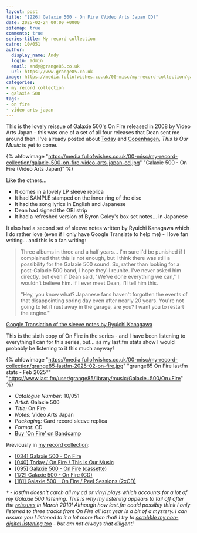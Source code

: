 ```yaml
---
layout: post
title: "[226] Galaxie 500 - On Fire (Video Arts Japan CD)"
date: 2025-02-24 00:00 +0000
sitemap: true
comments: true
series-title: My record collection
catno: 10/051
author:
  display_name: Andy
  login: admin
  email: andy@grange85.co.uk
  url: https://www.grange85.co.uk
image: https://media.fullofwishes.co.uk/00-misc/my-record-collection/galaxie-500-on-fire-video-arts-japan-cd.jpg
categories:
- my record collection
- galaxie 500
tags:
- on fire
- video arts japan
---
```

This is the lovely reissue of Galaxie 500's On Fire released in 2008 by Video Arts Japan - this was one of a set of all four releases that Dean sent me around then. I've already posted about [Today](/2023/09/21/my-record-collection-071-galaxie-500-today-video-arts-japan-cd/) and [Copenhagen](/2024/01/22/my-record-collection-103-galaxie-500-copenhagen/), _This Is Our Music_ is yet to come.

{% ahfowimage "https://media.fullofwishes.co.uk/00-misc/my-record-collection/galaxie-500-on-fire-video-arts-japan-cd.jpg" "Galaxie 500 - On Fire (Video Arts Japan)" %}

Like the others...

 - It comes in a lovely LP sleeve replica
 - It had SAMPLE stamped on the inner ring of the disc
 - It had the song lyrics in English and Japanese
 - Dean had signed the OBI strip
 - It had a refreshed version of Byron Coley's box set notes... in Japanese

It also had a second set of sleeve notes written by Ryuichi Kanagawa which I do rather love (even if I only have Google Translate to help me) - I love fan writing... and this is a fan writing:

<blockquote>
<p>Three albums in three and a half years... I'm sure I'd be punished if I complained that this is not enough, but I think there was still a possibility for the Galaxie 500 sound. So, rather than looking for a post-Galaxie 500 band, I hope they'll reunite. I've never asked him directly, but even if Dean said, "We've done everything we can," I wouldn't believe him. If I ever meet Dean, I'll tell him this.</p>
<p>"Hey, you know what? Japanese fans haven't forgotten the events of that disappointing spring day even after nearly 20 years. You're not going to let it rust away in the garage, are you? I want you to restart the engine."</p>
</blockquote>
<p class="caption"><a href="https://media.fullofwishes.co.uk/01-galaxie_500/docs/japanese-on-fire-sleeve-notes-google-translate.txt">Google Translation of the sleeve notes by Ryuichi Kanagawa</a></p>

This is the sixth copy of On Fire in the series - and I have been listening to everything I can for this series, but... as my last.fm stats show I would probably be listening to it this much anyway! 

{% ahfowimage "https://media.fullofwishes.co.uk/00-misc/my-record-collection/grange85-lastfm-2025-02-on-fire.jpg" "grange85 On Fire lastfm stats - Feb 2025&dagger;" "https://www.last.fm/user/grange85/library/music/Galaxie+500/On+Fire" %}


 - *Catalogue Number:* 10/051
 - *Artist:* Galaxie 500
 - *Title:* On Fire
 - *Notes:* Video Arts Japan
 - *Packaging:* Card record sleeve replica
 - *Format:* CD
 - [Buy 'On Fire' on Bandcamp](https://galaxie500.bandcamp.com/album/on-fire)

Previously in [my record collection](/category/my-record-collection):
 - [[034] Galaxie 500 - On Fire](/2023/05/15/my-record-collection-034-galaxie-500-on-fire/)
 - [[040] Today / On Fire / This Is Our Music](/2023/06/05/my-record-collection-040-today-on-fire-this-is-our-music/)
 - [[095] Galaxie 500 - On Fire (cassette)](/2023/12/04/my-record-collection-092-galaxie-500-on-fire-cassette/)
 - [[172] Galaxie 500 - On Fire (CD)](/2024/08/26/my-record-collection-165-galaxie-500-on-fire-cd/)
 - [[181] Galaxie 500 - On Fire / Peel Sessions (2xCD)](/2024/09/26/my-record-collection-174-galaxie-500-on-fire-peel-sessions-2xcd/)

_&dagger; -  lastfm doesn't catch all my cd or vinyl plays which accounts for a lot of my Galaxie 500 listening. This is why my listening appears to tail off after the [reissues](/2009/12/14/galaxie-500-albums-to-be-reissued-in-march-2010/) in March 2010! Although how last.fm could possibly think I only listened to three tracks from On Fire all last year is a bit of a mystery. I can assure you I listened to it a lot more than that! I try to [scrobble my non-digital listening too](https://www.openscrobbler.com) - but am not always that diligent!_
